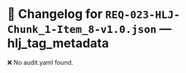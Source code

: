 # 📝 Changelog for `REQ-023-HLJ-Chunk_1-Item_8-v1.0.json` — **hlj_tag_metadata**

❌ No audit.yaml found.
